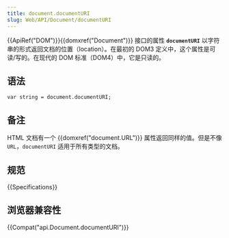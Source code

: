 ```yaml
---
title: document.documentURI
slug: Web/API/Document/documentURI
---
```

{{ApiRef("DOM")}}{{domxref("Document")}} 接口的属性 **`documentURI`** 以字符串的形式返回文档的位置（location）。在最初的 DOM3 定义中，这个属性是可读/写的。在现代的 DOM 标准（DOM4）中，它是只读的。

## 语法

```plain
var string = document.documentURI;
```

## 备注

HTML 文档有一个 {{domxref("document.URL")}} 属性返回同样的值。但是不像 `URL`，`documentURI` 适用于所有类型的文档。

## 规范

{{Specifications}}

## 浏览器兼容性

{{Compat("api.Document.documentURI")}}
